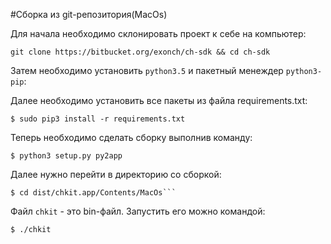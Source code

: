 #Сборка из git-репозитория(MacOs)

Для начала необходимо склонировать проект к себе на компьютер:
```
git clone https://bitbucket.org/exonch/ch-sdk && cd ch-sdk
```

Затем необходимо установить `python3.5` и пакетный менеждер `python3-pip`:

Далее необходимо установить все пакеты из файла requirements.txt:
```
$ sudo pip3 install -r requirements.txt
```

Теперь необходимо сделать сборку выполнив команду:
```
$ python3 setup.py py2app
```

Далее нужно перейти в директорию со сборкой:
```
$ cd dist/chkit.app/Contents/MacOs```
```

Файл `chkit` - это bin-файл. Запустить его можно командой:
```
$ ./chkit
```
